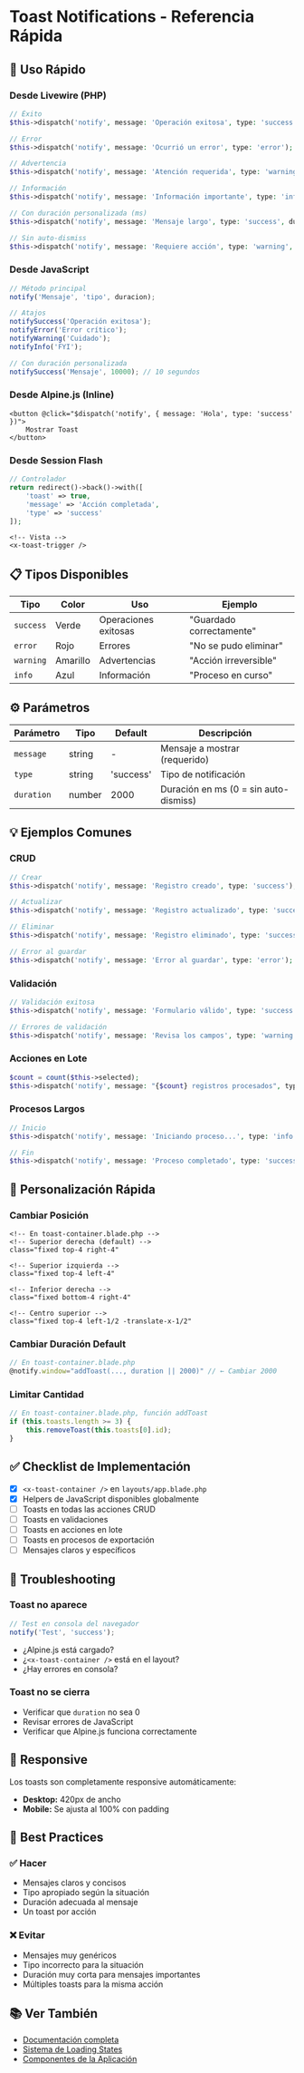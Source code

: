 # Toast Notifications - Referencia Rápida

## 🚀 Uso Rápido

### Desde Livewire (PHP)
```php
// Éxito
$this->dispatch('notify', message: 'Operación exitosa', type: 'success');

// Error
$this->dispatch('notify', message: 'Ocurrió un error', type: 'error');

// Advertencia
$this->dispatch('notify', message: 'Atención requerida', type: 'warning');

// Información
$this->dispatch('notify', message: 'Información importante', type: 'info');

// Con duración personalizada (ms)
$this->dispatch('notify', message: 'Mensaje largo', type: 'success', duration: 10000);

// Sin auto-dismiss
$this->dispatch('notify', message: 'Requiere acción', type: 'warning', duration: 0);
```

### Desde JavaScript
```javascript
// Método principal
notify('Mensaje', 'tipo', duracion);

// Atajos
notifySuccess('Operación exitosa');
notifyError('Error crítico');
notifyWarning('Cuidado');
notifyInfo('FYI');

// Con duración personalizada
notifySuccess('Mensaje', 10000); // 10 segundos
```

### Desde Alpine.js (Inline)
```blade
<button @click="$dispatch('notify', { message: 'Hola', type: 'success' })">
    Mostrar Toast
</button>
```

### Desde Session Flash
```php
// Controlador
return redirect()->back()->with([
    'toast' => true,
    'message' => 'Acción completada',
    'type' => 'success'
]);
```

```blade
<!-- Vista -->
<x-toast-trigger />
```

## 📋 Tipos Disponibles

| Tipo | Color | Uso | Ejemplo |
|------|-------|-----|---------|
| `success` | Verde | Operaciones exitosas | "Guardado correctamente" |
| `error` | Rojo | Errores | "No se pudo eliminar" |
| `warning` | Amarillo | Advertencias | "Acción irreversible" |
| `info` | Azul | Información | "Proceso en curso" |

## ⚙️ Parámetros

| Parámetro | Tipo | Default | Descripción |
|-----------|------|---------|-------------|
| `message` | string | - | Mensaje a mostrar (requerido) |
| `type` | string | 'success' | Tipo de notificación |
| `duration` | number | 2000 | Duración en ms (0 = sin auto-dismiss) |

## 💡 Ejemplos Comunes

### CRUD
```php
// Crear
$this->dispatch('notify', message: 'Registro creado', type: 'success');

// Actualizar
$this->dispatch('notify', message: 'Registro actualizado', type: 'success');

// Eliminar
$this->dispatch('notify', message: 'Registro eliminado', type: 'success');

// Error al guardar
$this->dispatch('notify', message: 'Error al guardar', type: 'error');
```

### Validación
```php
// Validación exitosa
$this->dispatch('notify', message: 'Formulario válido', type: 'success');

// Errores de validación
$this->dispatch('notify', message: 'Revisa los campos', type: 'warning');
```

### Acciones en Lote
```php
$count = count($this->selected);
$this->dispatch('notify', message: "{$count} registros procesados", type: 'success');
```

### Procesos Largos
```php
// Inicio
$this->dispatch('notify', message: 'Iniciando proceso...', type: 'info');

// Fin
$this->dispatch('notify', message: 'Proceso completado', type: 'success', duration: 7000);
```

## 🎨 Personalización Rápida

### Cambiar Posición
```blade
<!-- En toast-container.blade.php -->
<!-- Superior derecha (default) -->
class="fixed top-4 right-4"

<!-- Superior izquierda -->
class="fixed top-4 left-4"

<!-- Inferior derecha -->
class="fixed bottom-4 right-4"

<!-- Centro superior -->
class="fixed top-4 left-1/2 -translate-x-1/2"
```

### Cambiar Duración Default
```javascript
// En toast-container.blade.php
@notify.window="addToast(..., duration || 2000)" // ← Cambiar 2000
```

### Limitar Cantidad
```javascript
// En toast-container.blade.php, función addToast
if (this.toasts.length >= 3) {
    this.removeToast(this.toasts[0].id);
}
```

## ✅ Checklist de Implementación

- [x] `<x-toast-container />` en `layouts/app.blade.php`
- [x] Helpers de JavaScript disponibles globalmente
- [ ] Toasts en todas las acciones CRUD
- [ ] Toasts en validaciones
- [ ] Toasts en acciones en lote
- [ ] Toasts en procesos de exportación
- [ ] Mensajes claros y específicos

## 🐛 Troubleshooting

### Toast no aparece
```javascript
// Test en consola del navegador
notify('Test', 'success');
```

- ¿Alpine.js está cargado?
- ¿`<x-toast-container />` está en el layout?
- ¿Hay errores en consola?

### Toast no se cierra
- Verificar que `duration` no sea 0
- Revisar errores de JavaScript
- Verificar que Alpine.js funciona correctamente

## 📱 Responsive

Los toasts son completamente responsive automáticamente:
- **Desktop:** 420px de ancho
- **Mobile:** Se ajusta al 100% con padding

## 🎯 Best Practices

### ✅ Hacer
- Mensajes claros y concisos
- Tipo apropiado según la situación
- Duración adecuada al mensaje
- Un toast por acción

### ❌ Evitar
- Mensajes muy genéricos
- Tipo incorrecto para la situación
- Duración muy corta para mensajes importantes
- Múltiples toasts para la misma acción

## 📚 Ver También

- [Documentación completa](./toast_notifications.md)
- [Sistema de Loading States](./loading_states.md)
- [Componentes de la Aplicación](../components/)
